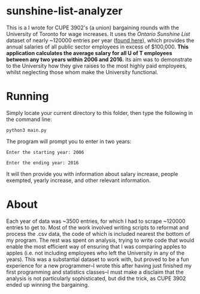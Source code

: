 # sunshine-list-analyzer
This is a I wrote for CUPE 3902's (a union) bargaining rounds with the University of Toronto for wage increases. It uses the *Ontario Sunshine List* dataset of nearly ~120000 entries per year ([found here](https://www.ontario.ca/page/public-sector-salary-disclosure)), which provides the annual salaries of all public sector employees in excess of $100,000. **This application calculates the average salary for all U of T employees between any two years within 2006 and 2016.** Its aim was to demonstrate to the University how they give raises to the most highly paid employees, whilst neglecting those whom make the University functional.

# Running
Simply locate your current directory to this folder, then type the following in the command line:

```python3 main.py``` 

The program will prompt you to enter in two years: 

```Enter the starting year: 2006```

```Enter the ending year: 2016```

It will then provide you with information about salary increase, people exempted, yearly increase, and other relevant information.


# About
Each year of data was ~3500 entries, for which I had to scrape ~120000 entries to get to. Most of the work involved writing scripts to reformat and process the .csv data, the code of which is included nearest the bottom of my program. The rest was spent on analysis, trying to write code that would enable the most efficient way of ensuring that I was comparing apples to apples (i.e. not including employees who left the University in any of the years). This was a substantial dataset to work with, but proved to be a fun experience for a new programmer–I wrote this after having just finished my first programming and statistics classes–I must make a disclaim that the analysis is not particularly sophisticated, but did the trick, as CUPE 3902 ended up winning the bargaining. 
